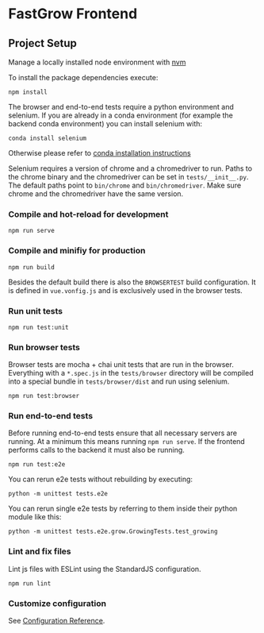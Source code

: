# FastGrow Frontend

## Project Setup

Manage a locally installed node environment with [nvm](https://github.com/nvm-sh/nvm#installing-and-updating)

To install the package dependencies execute:
```
npm install
```

The browser and end-to-end tests require a python environment and selenium. If
you are already in a conda environment (for example the backend conda
environment) you can install selenium with:
```
conda install selenium
```
Otherwise please refer to [conda installation instructions](https://conda.io/projects/conda/en/latest/user-guide/install/index.html)

Selenium requires a version of chrome and a chromedriver to run. Paths to the
chrome binary and the chromedriver can be set in `tests/__init__.py`. The
default paths point to `bin/chrome` and `bin/chromedriver`. Make sure chrome
and the chromedriver have the same version.

### Compile and hot-reload for development
```
npm run serve
```

### Compile and minifiy for production
```
npm run build
```

Besides the default build there is also the `BROWSERTEST` build configuration.
It is defined in `vue.vonfig.js` and is exclusively used in the browser tests.

### Run unit tests
```
npm run test:unit
```

### Run  browser tests

Browser tests are mocha + chai unit tests that are run in the browser.
Everything with a `*.spec.js` in the `tests/browser` directory will be compiled
into a special bundle in `tests/browser/dist` and run using selenium.

```
npm run test:browser
```

### Run end-to-end tests

Before running end-to-end tests ensure that all necessary servers are running.
At a minimum this means running `npm run serve`. If the frontend performs calls
to the backend it must also be running.

```
npm run test:e2e
```

You can rerun e2e tests without rebuilding by executing:
```
python -m unittest tests.e2e
```

You can rerun single e2e tests by referring to them inside their python module like this:
```
python -m unittest tests.e2e.grow.GrowingTests.test_growing
```

### Lint and fix files

Lint js files with ESLint using the StandardJS configuration.

```
npm run lint
```

### Customize configuration
See [Configuration Reference](https://cli.vuejs.org/config/).
